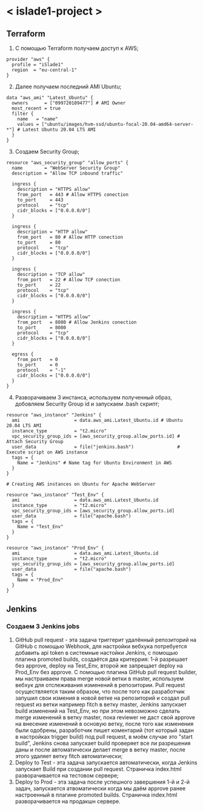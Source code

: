 # < islade1-project > #

## Terraform ##

1. С помощью Terraform получаем доступ к AWS; 
``` 
provider "aws" {
  profile = "iSlade1"
  region  = "eu-central-1"
}
```
2. Далее получаем последний AMI Ubuntu;
```
data "aws_ami" "Latest_Ubuntu" {
  owners      = ["099720109477"] # AMI Owner
  most_recent = true
  filter {
    name   = "name"
    values = ["ubuntu/images/hvm-ssd/ubuntu-focal-20.04-amd64-server-*"] # Latest Ubuntu 20.04 LTS AMI
  }
}
```
3. Создаем Security Group;
```
resource "aws_security_group" "allow_ports" {
  name        = "WebServer Security Group"
  description = "Allow TCP inbound traffic"

  ingress {
    description = "HTTPS allow"
    from_port   = 443 # Allow HTTPS conection
    to_port     = 443
    protocol    = "tcp"
    cidr_blocks = ["0.0.0.0/0"]
  }

  ingress {
    description = "HTTP allow"
    from_port   = 80 # Allow HTTP conection
    to_port     = 80
    protocol    = "tcp"
    cidr_blocks = ["0.0.0.0/0"]
  }

  ingress {
    description = "TCP allow"
    from_port   = 22 # Allow TCP conection
    to_port     = 22
    protocol    = "tcp"
    cidr_blocks = ["0.0.0.0/0"]
  }

  ingress {
    description = "HTTPS allow"
    from_port   = 8080 # Allow Jenkins conection
    to_port     = 8080
    protocol    = "tcp"
    cidr_blocks = ["0.0.0.0/0"]
  }

  egress {
    from_port   = 0
    to_port     = 0
    protocol    = "-1"
    cidr_blocks = ["0.0.0.0/0"]
  }
}
```
4. Разворачиваем 3 инстанса, используем полученный образ, добовляем Security Group id и запускаем .bash скрипт;
```
resource "aws_instance" "Jenkins" {
  ami                    = data.aws_ami.Latest_Ubuntu.id # Ubuntu 20.04 LTS AMI
  instance_type          = "t2.micro"
  vpc_security_group_ids = [aws_security_group.allow_ports.id] # Attach Security Group
  user_data              = file("jenkins.bash")                # Execute script on AWS instance
  tags = {
    Name = "Jenkins" # Name tag for Ubuntu Environment in AWS
  }
}

# Creating AWS instances on Ubuntu for Apache WebServer

resource "aws_instance" "Test_Env" {
  ami                    = data.aws_ami.Latest_Ubuntu.id
  instance_type          = "t2.micro"
  vpc_security_group_ids = [aws_security_group.allow_ports.id]
  user_data              = file("apache.bash")
  tags = {
    Name = "Test_Env"
  }
}

resource "aws_instance" "Prod_Env" {
  ami                    = data.aws_ami.Latest_Ubuntu.id
  instance_type          = "t2.micro"
  vpc_security_group_ids = [aws_security_group.allow_ports.id]
  user_data              = file("apache.bash")
  tags = {
    Name = "Prod_Env"
  }
}
```

## Jenkins ##

### Создаем 3 Jenkins jobs ###

1. GitHub pull request - эта задача триггерит удалённый репозиторий на GitHub с помощью Webhook, для настройки вебхука потребуется добавить api token в системные настойки Jenkins, с помощью плагина promoted builds, создаётся два критеррия: 1-й разрешает без approve, deploy на Test_Env, второй же запрещает deploy на Prod_Env без approve. С помощью плагина GitHub pull request builder, мы настраиваем права merge новой ветки в master, используем вебхук для отслеживания изменений в репозитории. Pull request осуществляется таким образом, что после того как разработчик запушил свои измения в новой ветке на репозиторий и создал pull request из ветки например fitch в ветку master, Jenkins запускает build изменений на Test_Env, но при этом невозможно сделать merge изменений в ветку master, пока reviewer не даст свой approve на внесение изменений в основую ветку, после того как изменения были одобрены, разработчик пишет коментарий (тот который задан в настройках trigger build) под pull request, в моём случае это "start build", Jenkins снова запускает build проверяет все ли разрешения даны и после автоматически делает merge в ветку master, после этого удаляет ветку fitch автоматически;
2. Deploy to Test - эта задача запускается автоматически, когда Jenkins запускает Build при создании pull request. Страничка index.html разворачивается на тестовом сервере;
3. Deploy to Prod - эта задача после успешного завершения 1-й и 2-й задач, запускается атвоматически когда мы даём approve ранее настроенный в плагине promoted builds. Страничка index.html разворачивается на продакшн сервере.  

